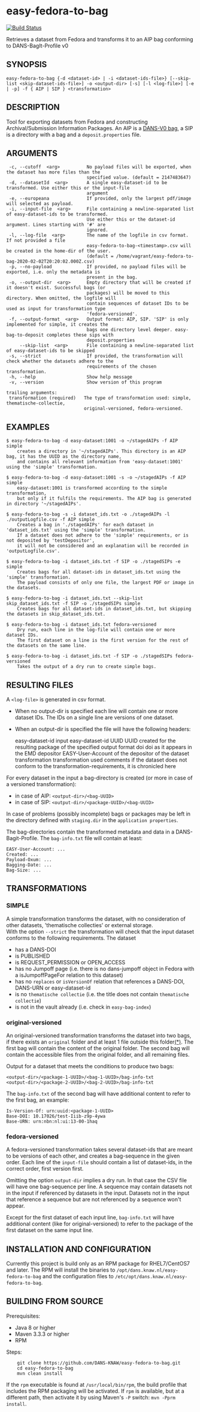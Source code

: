 easy-fedora-to-bag
==================
[![Build Status](https://travis-ci.org/DANS-KNAW/easy-fedora-to-bag.png?branch=master)](https://travis-ci.org/DANS-KNAW/easy-fedora-to-bag)

Retrieves a dataset from Fedora and transforms it to an AIP bag conforming to DANS-BagIt-Profile v0

SYNOPSIS
--------

    easy-fedora-to-bag {-d <dataset-id> | -i <dataset-ids-file>} [--skip-list <skip-dataset-ids-file>] -o <output-dir> [-s] [-l <log-file>] [-e | -p] -f { AIP | SIP } <transformation>

DESCRIPTION
-----------
Tool for exporting datasets from Fedora and constructing Archival/Submission Information Packages.
An AIP is a [DANS-V0 bag], a SIP is a directory with a bag and a `deposit.properties` file.

[DANS-V0 bag]: https://github.com/DANS-KNAW/dans-bagit-profile/blob/master/docs/versions/0.0.0.md#dans-bagit-profile-v0

ARGUMENTS
---------

     -c, --cutoff  <arg>          No payload files will be exported, when the dataset has more files than the
                                  specified value. (default = 2147483647)
     -d, --datasetId  <arg>       A single easy-dataset-id to be transformed. Use either this or the input-file
                                  argument
     -e, --europeana              If provided, only the largest pdf/image will selected as payload.
     -i, --input-file  <arg>      File containing a newline-separated list of easy-dataset-ids to be transformed.
                                  Use either this or the dataset-id argument. Lines starting with '#' are
                                  ignored.
     -l, --log-file  <arg>        The name of the logfile in csv format. If not provided a file
                                  easy-fedora-to-bag-<timestamp>.csv will be created in the home-dir of the user.
                                  (default = /home/vagrant/easy-fedora-to-bag-2020-02-02T20:20:02.000Z.csv)
     -p, --no-payload             If provided, no payload files will be exported, i.e. only the metadata is
                                  present in the bag.
     -o, --output-dir  <arg>      Empty directory that will be created if it doesn't exist. Successful bags (or 
                                  packages) will be moved to this directory. When omitted, the logfile will
                                  contain sequences of dataset IDs to be used as input for transformation type
                                  'fedora-versioned'.
     -f, --output-format  <arg>   Output format: AIP, SIP. 'SIP' is only implemented for simple, it creates the
                                  bags one directory level deeper. easy-bag-to-deposit completes these sips with
                                  deposit.properties
         --skip-list  <arg>       File containing a newline-separated list of easy-dataset-ids to be skipped
     -s, --strict                 If provided, the transformation will check whether the datasets adhere to the
                                  requirements of the chosen transformation.
     -h, --help                   Show help message
     -v, --version                Show version of this program
    
    trailing arguments:
     transformation (required)   The type of transformation used: simple, thematische-collectie,
                                 original-versioned, fedora-versioned.

EXAMPLES
--------

    $ easy-fedora-to-bag -d easy-dataset:1001 -o ~/stagedAIPs -f AIP simple
        creates a directory in '~/stagedAIPs'. This directory is an AIP bag, it has the UUID as the directory name, 
        and contains all relevant information from 'easy-dataset:1001' using the 'simple' transformation.
    
    $ easy-fedora-to-bag -d easy-dataset:1001 -s -o ~/stagedAIPs -f AIP simple
        easy-dataset:1001 is transformed according to the simple transformation, 
        but only if it fulfils the requirements. The AIP bag is generated in directory '~/stagedAIPs'.
    
    $ easy-fedora-to-bag -s -i dataset_ids.txt -o ./stagedAIPs -l ./outputLogfile.csv -f AIP simple
        Creates a bag in './stagedAIPs' for each dataset in 'dataset_ids.txt' using the 'simple' transformation.
        If a dataset does not adhere to the 'simple' requirements, or is not deposited by 'testDepositor',
        it will not be considered and an explanation will be recorded in 'outputLogfile.csv'. 

    $ easy-fedora-to-bag -i dataset_ids.txt -f SIP -o ./stagedSIPs -e simple
        Creates bags for all dataset-ids in dataset_ids.txt using the 'simple' transformation.
        The payload consists of only one file, the largest PDF or image in the datasets.

    $ easy-fedora-to-bag -i dataset_ids.txt --skip-list skip_dataset_ids.txt -f SIP -o ./stagedSIPs simple
        Creates bags for all dataset-ids in dataset_ids.txt, but skipping the datasets in skip_dataset_ids.txt.

    $ easy-fedora-to-bag -i dataset_ids.txt fedora-versioned
        Dry run, each line in the log-file will contain one or more dataset IDs.
        The first dataset on a line is the first version for the rest of the datasets on the same line.

    $ easy-fedora-to-bag -i dataset_ids.txt -f SIP -o ./stagedSIPs fedora-versioned
        Takes the output of a dry run to create simple bags. 


RESULTING FILES
---------------

A `<log-file>` is generated in csv format.
* When no output-dir is specified each line will contain one or more dataset IDs.
  The IDs on a single line are versions of one dataset.
* When an output-dir is specified the file will have the following headers:

    easy-dataset-id  input easy-dataset-id
    UUID             UUID created for the resulting package of the specified output format
    doi              doi as it appears in the EMD
    depositor        EASY-User-Account of the depositor of the dataset
    transformation   transformation used
    comments         if the dataset does not conform to the transformation-requirements, it is chronicled here

For every dataset in the input a bag-directory is created (or more in case of a versioned transformation):
* in case of AIP: `<output-dir>/<bag-UUID>`
* in case of SIP: `<output-dir>/<package-UUID>/<bag-UUID>`

In case of problems (possibly incomplete) bags or packages may be left in the directory
defined with `staging.dir` in the `application properties`.

The bag-directories contain the transformed metadata and data in a DANS-Bagit-Profile.
The `bag-info.txt` file will contain at least:

    EASY-User-Account: ...
    Created: ...
    Payload-Oxum: ...
    Bagging-Date: ...
    Bag-Size: ...


TRANSFORMATIONS
---------------
### SIMPLE
A simple transformation transforms the dataset, with no consideration of other datasets, 'thematische collecties' or external storage.  
With the option `--strict` the transformation will check that the input dataset conforms to the following requirements. The dataset

* has a DANS-DOI
* is PUBLISHED
* is REQUEST\_PERMISSION or OPEN\_ACCESS
* has no Jumpoff page (i.e. there is no dans-jumpoff object in Fedora with a isJumpoffPageFor relation to this dataset)
* has no `replaces` or `isVersionOf` relation that references a DANS-DOI, DANS-URN or easy-dataset-id
* is no `thematische collectie` (i.e. the title does not contain `thematische collectie`)
* is not in the vault already (i.e. check in `easy-bag-index`)

### original-versioned
An original-versioned transformation transforms the dataset into two bags, 
if there exists an `original` folder and at least 1 file outside this folder[(*)](https://github.com/DANS-KNAW/easy-fedora-to-bag/blob/94951d6d74dc1be590d959b53f03e1311ff7baf7/src/main/scala/nl/knaw/dans/easy/fedoratobag/filter/package.scala#L25). 
The first bag will contain the content of the original folder. 
The second bag will contain the accessible files from the original folder, and all remaining files.  

Output for a dataset that meets the conditions to produce two bags:

    <output-dir>/<package-1-UUID>/<bag-1-UUID>/bag-info-txt
    <output-dir>/<package-2-UUID>/<bag-2-UUID>/bag-info-txt

The `bag-info.txt` of the second bag will have additional content to refer to the first bag, an example:

    Is-Version-Of: urn:uuid:<package-1-UUID>
    Base-DOI: 10.17026/test-Iiib-z9p-4ywa
    Base-URN: urn:nbn:nl:ui:13-00-1haq

### fedora-versioned
A fedora-versioned transformation takes several dataset-ids that are meant to be versions of each other, and creates a bag-sequence in the given order.
Each line of the `input-file` should contain a list of dataset-ids, in the correct order, first version first.

Omitting the option `output-dir` implies a dry run.
In that case the CSV file will have one bag-sequence per line.
A sequence may contain datasets not in the input if referenced by datasets in the input.
Datasets not in the input that reference a sequence but are not referenced by a sequence won't appear.

Except for the first dataset of each input line,
`bag-info.txt` will have additional content (like for original-versioned)
to refer to the package of the first dataset on the same input line.

INSTALLATION AND CONFIGURATION
------------------------------
Currently this project is build only as an RPM package for RHEL7/CentOS7 and later. The RPM will install the binaries to
`/opt/dans.knaw.nl/easy-fedora-to-bag` and the configuration files to `/etc/opt/dans.knaw.nl/easy-fedora-to-bag`.

BUILDING FROM SOURCE
--------------------

Prerequisites:

* Java 8 or higher
* Maven 3.3.3 or higher
* RPM

Steps:

        git clone https://github.com/DANS-KNAW/easy-fedora-to-bag.git
        cd easy-fedora-to-bag
        mvn clean install

If the `rpm` executable is found at `/usr/local/bin/rpm`, the build profile that includes the RPM
packaging will be activated. If `rpm` is available, but at a different path, then activate it by using
Maven's `-P` switch: `mvn -Pprm install`.

